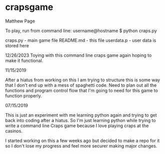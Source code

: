 # crapsgame
Matthew Page

To play, run from command line:
username@hostname $  python craps.py


craps.py 	-  main game file
README.md   -  this file
userdata.p  -  user data is stored here

12/26/2023
Toying with this command line craps game again hoping to make it functional.


11/15/2019 

After a hiatus from working on this I am trying to structure this is some way that I don't end up with a mess of spaghetti code.  Need to plan out all the functions and program control flow that I'm going to need for this game to 
function properly.


07/15/2019

This is just an experiment with me learning python again and trying to get back into coding after a hiatus.
So I'm just learning python while trying to write a command line Craps game because I love playing craps at the casinos.

I started working on this a few weeks ago but decided to make a repo for it so I don't lose my progress and feel more securer making major changes.
